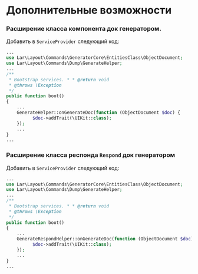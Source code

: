 # Дополнительные возможности

### Расширение класса компонента док генератором.

Добавить в `ServiceProvider` следующий код:
```php
...
use Lar\Layout\Commands\GeneratorCore\EntitiesClass\ObjectDocument;
use Lar\Layout\Commands\Dump\GenerateHelper;
...
/**  
 * Bootstrap services. * * @return void  
 * @throws \Exception  
 */
public function boot()  
{
	...
	GenerateHelper::onGenerateDoc(function (ObjectDocument $doc) {  
		  $doc->addTrait(\UIKit::class);  
	});
	...
}
...
```

### Расширение класса респонда `Respond` док генератором

Добавить в `ServiceProvider` следующий код:
```php
...
use Lar\Layout\Commands\GeneratorCore\EntitiesClass\ObjectDocument;
use Lar\Layout\Commands\Dump\GenerateHelper;
...
/**  
 * Bootstrap services. * * @return void  
 * @throws \Exception  
 */
public function boot()  
{
	...
	GenerateRespondHelper::onGenerateDoc(function (ObjectDocument $doc) {  
		  $doc->addTrait(\UIKit::class);  
	});
	...
}
...
```
<!--stackedit_data:
eyJoaXN0b3J5IjpbMTk0MzkxNjI2OF19
-->